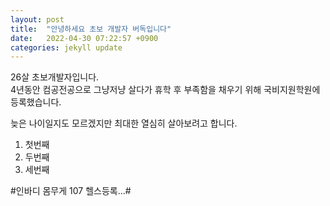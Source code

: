 ```yaml
---
layout: post
title:  "안녕하세요 초보 개발자 버독입니다"
date:   2022-04-30 07:22:57 +0900
categories: jekyll update
---
```


26살 초보개발자입니다. <br>
4년동안 컴공전공으로 그냥저냥 살다가 휴학 후 부족함을 채우기 위해 국비지원학원에 등록했습니다.

늦은 나이일지도 모르겠지만 최대한 열심히 살아보려고 합니다.

1. 첫번째
1. 두번째
1. 세번째


#인바디 몸무게 107 헬스등록...#




[jekyll-docs]: https://jekyllrb.com/docs/home
[jekyll-gh]:   https://github.com/jekyll/jekyll
[jekyll-talk]: https://talk.jekyllrb.com/
